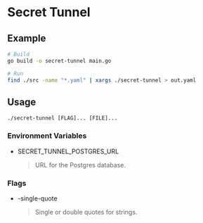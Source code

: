 # Secret Tunnel

## Example
```bash
# Build
go build -o secret-tunnel main.go

# Run
find ./src -name "*.yaml" | xargs ./secret-tunnel > out.yaml
```

## Usage
```
./secret-tunnel [FLAG]... [FILE]...
```

### Environment Variables
* SECRET_TUNNEL_POSTGRES_URL
  > URL for the Postgres database.

### Flags
* -single-quote
  > Single or double quotes for strings.
